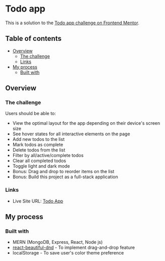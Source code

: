 # Todo app

This is a solution to the [Todo app challenge on Frontend Mentor](https://www.frontendmentor.io/challenges/todo-app-Su1_KokOW).

## Table of contents

- [Overview](#overview)
  - [The challenge](#the-challenge)
  - [Links](#links)
- [My process](#my-process)
  - [Built with](#built-with)

## Overview

### The challenge

Users should be able to:

- View the optimal layout for the app depending on their device's screen size
- See hover states for all interactive elements on the page
- Add new todos to the list
- Mark todos as complete
- Delete todos from the list
- Filter by all/active/complete todos
- Clear all completed todos
- Toggle light and dark mode
- Bonus: Drag and drop to reorder items on the list
- Bonus: Build this project as a full-stack application

### Links

- Live Site URL: [Todo App](https://todo-app-mern-hns.herokuapp.com/)

## My process

### Built with

- MERN (MongoDB, Express, React, Node js)
- [react-beautiful-dnd](https://github.com/atlassian/react-beautiful-dnd) - To implement drag-and-drop feature
- localStorage - To save user's color theme preference
